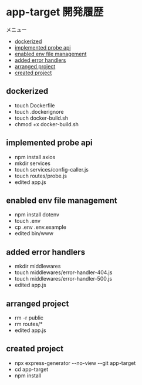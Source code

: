 <!-- omit in toc -->
# app-target 開発履歴

メニュー

- [dockerized](#dockerized)
- [implemented probe api](#implemented-probe-api)
- [enabled env file management](#enabled-env-file-management)
- [added error handlers](#added-error-handlers)
- [arranged project](#arranged-project)
- [created project](#created-project)

## dockerized

- touch Dockerfile
- touch .dockerignore
- touch docker-build.sh
- chmod +x docker-build.sh

## implemented probe api

- npm install axios
- mkdir services
- touch services/config-caller.js
- touch routes/probe.js
- edited app.js

## enabled env file management

- npm install dotenv
- touch .env
- cp .env .env.example
- edited bin/www

## added error handlers

- mkdir middlewares
- touch middlewares/error-handler-404.js
- touch middlewares/error-handler-500.js
- edited app.js

## arranged project

- rm -r public
- rm routes/*
- edited app.js

## created project

- npx express-generator --no-view --git app-target
- cd app-target
- npm install

